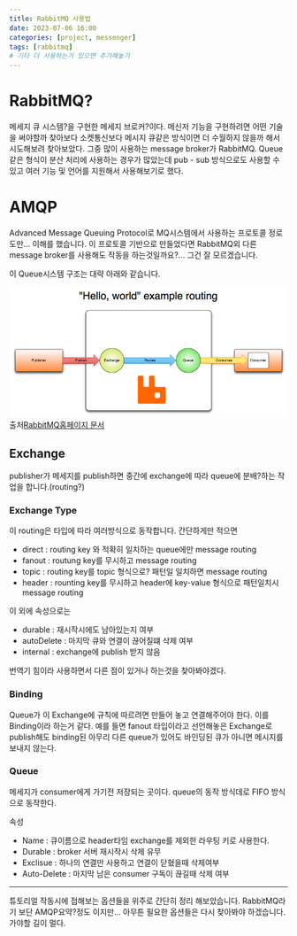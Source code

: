 ```yaml
---
title: RabbitMQ 사용법
date: 2023-07-06 16:00
categories: [project, messenger]
tags: [rabbitmq]
# 기타 더 사용하는거 있으면 추가해놓기
---
```


# RabbitMQ?

메세지 큐 시스템?을 구현한 메세지 브로커?이다. 메신저 기능을 구현하려면 어떤 기술을 써야할까 찾아보다 소켓통신보다
메시지 큐같은 방식이면 더 수월하지 않을까 해서 시도해보려 찾아보았다.
그중 많이 사용하는 message broker가 RabbitMQ.
Queue 같은 형식이 분산 처리에 사용하는 경우가 많았는데 pub - sub 방식으로도 사용할 수 있고 여러 기능 및 언어를 지원해서
사용해보기로 했다.

# AMQP

Advanced Message Queuing Protocol로 MQ시스템에서 사용하는 프로토콜 정로도만... 이해를 했습니다.
이 프로토콜 기반으로 만들었다면 RabbitMQ외 다른 message broker를 사용해도 작동을 하는것일까요?... 그건 잘 모르겠습니다.

이 Queue시스템 구조는 대략 아래와 같습니다.

![hello-world-example-image](/assets/img/message_project/hello-world-example-routing.png)
출처[RabbitMQ홈페이지 문서](https://www.rabbitmq.com/img/tutorials/intro/hello-world-example-routing.png)

## Exchange

publisher가 메세지를 publish하면 중간에 exchange에 따라 queue에 분배?하는 작업을 합니다.(routing?)

### Exchange Type

이 routing은 타입에 따라 여러방식으로 동작합니다. 간단하게만 적으면

- direct : routing key 와 적확히 일치하는 queue에만 message routing
- fanout : routung key를 무시하고 message routing
- topic : routing key를 topic 형식으로? 패턴일 일치하면 message routing
- header : rounting key를 무시하고 header에 key-value 형식으로 패턴일치시 message routing

이 외에 속성으로는

- durable : 재시작시에도 남아있는지 여부
- autoDelete : 마지막 큐와 연결이 끊어질떄 삭제 여부
- internal : exchange에 publish 받지 않음

번역기 힘이라 사용하면서 다른 점이 있거나 하는것을 찾아봐야겠다.

### Binding

Queue가 이 Exchange에 규칙에 따르려면 만들어 놓고 연결해주어야 한다. 이를 Binding이라 하는거 같다.
예를 들면 fanout 타입이라고 선언해놓은 Exchange로 publish해도 binding된 아무리 다른 queue가 있어도 바인딩된 큐가 아니면
메시지를 보내지 않는다.

### Queue

메세지가 consumer에게 가기전 저장되는 곳이다. queue의 동작 방식데로 FIFO 방식으로 동작한다.

속성

- Name : 큐이름으로 header타임 exchange를 제외한 라우팅 키로 사용한다.
- Durable : broker 서버 재시작시 삭제 유무
- Exclisue : 하나의 연결만 사용하고 연결이 닫혔을때 삭제여부
- Auto-Delete : 마지막 남은 consumer 구독이 끊길때 삭제 여부

---

튜토리얼 작동시에 접해보는 옵션들을 위주로 간단히 정리 해보았습니다. RabbitMQ라기 보단 AMQP요약?정도 이지만... 아무튼 필요한 옵션들은 다시 찾아봐야 하겠습니다. 가야할 길이 멀다.
